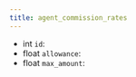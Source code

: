 ```yaml
---
title: agent_commission_rates  
---
```


- <span class="type">int</span>  <span class="v-identifier">`id`</span>:
- <span class="type">float</span>  <span class="v-identifier">`allowance`</span>:
- <span class="type">float</span>  <span class="v-identifier">`max_amount`</span>:
